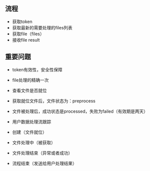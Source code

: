 ## 流程
* 获取token
* 获取最新的需要处理的files列表
* 获取file（files）
* 接收file result

## 重要问题
* token有效性，安全性保障
* file处理的精确一次
 * 查看文件是否就位
 * 获取就位文件后，文件状态为：preprocess
 * 文件被处理后，成功状态是processed，失败为failed（有效期是两天）


* 用户数据处理流跟踪
 * 创建（文件就位）
 * 文件处理中（被获取）
 * 文件处理结束（异常或者成功）
 * 流程结束（发送给用户处理结果）
 